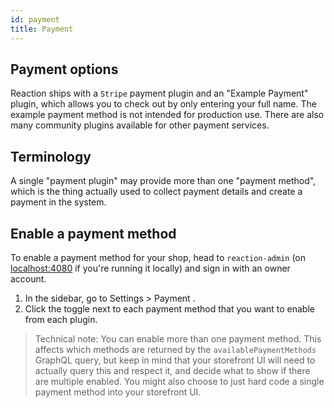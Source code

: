 ```yaml
---
id: payment
title: Payment
---
```


## Payment options

Reaction ships with a `Stripe` payment plugin and an "Example Payment" plugin, which allows you to check out by only entering your full name. The example payment method is not intended for production use. There are also many community plugins available for other payment services.

## Terminology

A single "payment plugin" may provide more than one "payment method", which is the thing actually used to collect payment details and create a payment in the system.

## Enable a payment method

To enable a payment method for your shop, head to `reaction-admin` (on [localhost:4080](http://localhost:4080) if you're running it locally) and sign in with an owner account.

1. In the sidebar, go to Settings > Payment .
2. Click the toggle next to each payment method that you want to enable from each plugin.

> Technical note: You can enable more than one payment method. This affects which methods are returned by the `availablePaymentMethods` GraphQL query, but keep in mind that your storefront UI will need to actually query this and respect it, and decide what to show if there are multiple enabled. You might also choose to just hard code a single payment method into your storefront UI.
